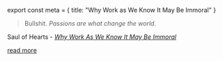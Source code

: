 export const meta = {
title: "Why Work as We Know It May Be Immoral"
}

> Bullshit. _Passions are what change the world._

<attr>Saul of Hearts - <a href="https://medium.com/career-pathing/463ff6dfec1b"><i>Why Work As We Know It May Be Immoral</i></a></attr>

<a href="https://medium.com/career-pathing/463ff6dfec1b" className="next">read more</a>
